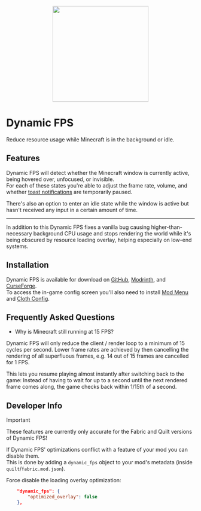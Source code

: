 <p align="center">
    <img width=256px src="GitHub/logo.png" />
</p>

# Dynamic FPS

Reduce resource usage while Minecraft is in the background or idle.

## Features

Dynamic FPS will detect whether the Minecraft window is currently active, being hovered over, unfocused, or invisible.  
For each of these states you're able to adjust the frame rate, volume, and whether [toast notifications](https://minecraft.wiki/w/Toasts) are temporarily paused.

There's also an option to enter an idle state while the window is active but hasn't received any input in a certain amount of time.

---

In addition to this Dynamic FPS fixes a vanilla bug causing higher-than-necessary background CPU usage and stops
rendering the world while it's being obscured by resource loading overlay, helping especially on low-end systems.

## Installation

Dynamic FPS is available for download on [GitHub](https://github.com/juliand665/Dynamic-FPS/releases), [Modrinth](https://modrinth.com/mod/dynamic-fps), and [CurseForge](https://www.curseforge.com/minecraft/mc-mods/dynamic-fps).  
To access the in-game config screen you'll also need to install [Mod Menu](https://modrinth.com/mod/modmenu) and [Cloth Config](https://modrinth.com/mod/cloth-config).

## Frequently Asked Questions

- Why is Minecraft still running at 15 FPS?

Dynamic FPS will only reduce the client / render loop to a minimum of 15 cycles per second.
Lower frame rates are achieved by then cancelling the rendering of all superfluous frames, e.g. 14 out of 15 frames are cancelled for 1 FPS.

This lets you resume playing almost instantly after switching back to the game:
Instead of having to wait for up to a second until the next rendered frame comes along, the game checks back within 1/15th of a second.

## Developer Info

> [!IMPORTANT]  
> These features are currently only accurate for the Fabric and Quilt versions of Dynamic FPS!

If Dynamic FPS' optimizations conflict with a feature of your mod you can disable them.  
This is done by adding a `dynamic_fps` object to your mod's metadata (inside `quilt`/`fabric.mod.json`).

Force disable the loading overlay optimization:

```json
    "dynamic_fps": {
        "optimized_overlay": false
    },
```
